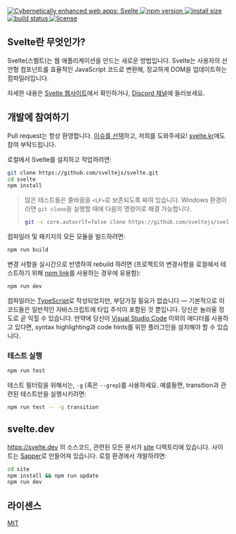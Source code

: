 <p>
  <a href="https://svelte.dev">
	<img alt="Cybernetically enhanced web apps: Svelte" src="https://svelte-assets.surge.sh/banner.png">
  </a>

  <a href="https://www.npmjs.com/package/svelte">
    <img src="https://img.shields.io/npm/v/svelte.svg" alt="npm version">
  </a>

  <a href="https://packagephobia.now.sh/result?p=svelte">
    <img src="https://packagephobia.now.sh/badge?p=svelte" alt="install size">
  </a>

  <a href="https://travis-ci.org/sveltejs/svelte">
    <img src="https://api.travis-ci.org/sveltejs/svelte.svg?branch=master"
         alt="build status">
  </a>

  <a href="https://github.com/sveltejs/svelte/blob/master/LICENSE">
    <img src="https://img.shields.io/npm/l/svelte.svg" alt="license">
  </a>
</p>

## Svelte란 무엇인가?

Svelte(스벨트)는 웹 애플리케이션을 만드는 새로운 방법입니다. Svelte는 사용자의 선언형 컴포넌트를  효율적인 JavaScript 코드로 변환해, 정교하게 DOM을 업데이트하는 컴파일러입니다.

자세한 내용은 [Svelte 웹사이트](https://svelte.dev)에서 확인하거나, [Discord 채널](https://svelte.dev/chat)에 들러보세요.

## 개발에 참여하기

Pull request는 항상 환영합니다. [이슈를 선택](https://github.com/sveltejs/svelte/issues?q=is%3Aissue+is%3Aopen+sort%3Aupdated-desc)하고, 저희를 도와주세요!
[svelte.kr](https://github.com/beewee22/svelte.kr/issues)에도 참여 부탁드립니다.

로컬에서 Svelte를 설치하고 작업하려면:

```bash
git clone https://github.com/sveltejs/svelte.git
cd svelte
npm install
```

> 많은 테스트들은 줄바꿈을 `<LF>`로 보존되도록 짜여 있습니다. Windows 환경이라면 `git clone`을 실행할 때에 다음의 명령어로 해결 가능합니다.
>
> ```bash
> git -c core.autocrlf=false clone https://github.com/sveltejs/svelte.git
> ```

컴파일러 및 패키지의 모든 모듈을 빌드하려면:

```bash
npm run build
```

변경 사항을 실시간으로 반영하여 rebuild 하려면 (프로젝트의 변경사항을 로컬에서 테스트하기 위해 [npm link](https://docs.npmjs.com/cli/link.html)를 사용하는 경우에 유용함):

```bash
npm run dev
```

컴파일러는 [TypeScript](https://www.typescriptlang.org/)로 작성되었지만, 부담가질 필요가 없습니다 — 기본적으로 이 코드들은 일반적인 자바스크립트에 타입 주석이 포함된 것 뿐입니다. 당신은 놀라울 정도로 곧 익힐 수 있습니다. 만약에 당신이 [Visual Studio Code](https://code.visualstudio.com/) 이외의 에디터를 사용하고 있다면, syntax highlighting과 code hints를 위한 플러그인을 설치해야 할 수 있습니다.

### 테스트 실행

```bash
npm run test
```

테스트 필터링을 위해서는, `-g` (혹은 `--grep`)를 사용하세요. 예를들면, transition과 관련된 테스트만을 실행시키려면:

```bash
npm run test -- -g transition
```

## svelte.dev

https://svelte.dev 의 소스코드, 관련된 모든 문서가 [site](site) 디렉토리에 있습니다. 사이트는 [Sapper](https://sapper.svelte.dev)로 만들어져 있습니다. 로컬 환경에서 개발하려면:

```bash
cd site
npm install && npm run update
npm run dev
```

## 라이센스

[MIT](LICENSE)
